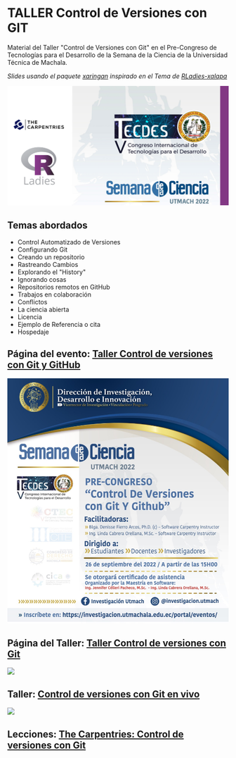 # TALLER Control de Versiones con GIT

Material del Taller "Control de Versiones con Git" en el Pre-Congreso de Tecnologías para el Desarrollo de la Semana de la Ciencia de la Universidad Técnica de Machala.

*Slides usando el paquete [xaringan](https://github.com/yihui/xaringan#xaringan) inspirado en el Tema de [RLadies-xalapa](https://spcanelon.github.io/xaringan-rladies-xalapa/index.html)* 

![](taller_git.png)


## Temas abordados

* Control Automatizado de Versiones
* Configurando Git
* Creando un repositorio
* Rastreando Cambios
* Explorando el "History"
* Ignorando cosas
* Repositorios remotos en GitHub
* Trabajos en colaboración
* Conflictos
* La ciencia abierta
* Licencia
* Ejemplo de Referencia o cita
* Hospedaje


## Página del evento: [Taller Control de versiones con Git y GitHub](https://investigacion.utmachala.edu.ec/portal/evento/taller-control-de-versiones-con-git-y-github/)
![](taller_utmach.jpeg)

## Página del Taller: [Taller Control de versiones con Git](https://lidefi87.github.io/2022-09-26-UTMach_enlinea/#setup)
![](portada_git_utmach.jpg)

## Taller: [Control de versiones con Git en vivo](https://www.facebook.com/msoftwareUTMACH/videos/822805705747978)
![](foto_taller2.jpg)

## Lecciones: [The Carpentries: Control de versiones con Git](https://swcarpentry.github.io/git-novice-es/)
